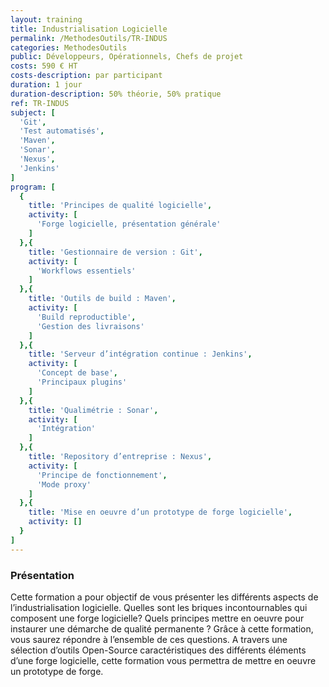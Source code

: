 ```yaml
---
layout: training
title: Industrialisation Logicielle
permalink: /MethodesOutils/TR-INDUS
categories: MethodesOutils
public: Développeurs, Opérationnels, Chefs de projet
costs: 590 € HT
costs-description: par participant
duration: 1 jour
duration-description: 50% théorie, 50% pratique
ref: TR-INDUS
subject: [
  'Git',
  'Test automatisés',
  'Maven',
  'Sonar',
  'Nexus',
  'Jenkins'
]
program: [
  {
    title: 'Principes de qualité logicielle',
    activity: [
      'Forge logicielle, présentation générale'
    ]
  },{
    title: 'Gestionnaire de version : Git',
    activity: [
      'Workflows essentiels'
    ]
  },{
    title: 'Outils de build : Maven',
    activity: [
      'Build reproductible',
      'Gestion des livraisons'
    ]
  },{
    title: 'Serveur d’intégration continue : Jenkins',
    activity: [
      'Concept de base',
      'Principaux plugins'
    ]
  },{
    title: 'Qualimétrie : Sonar',
    activity: [
      'Intégration'
    ]
  },{
    title: 'Repository d’entreprise : Nexus',
    activity: [
      'Principe de fonctionnement',
      'Mode proxy'
    ]
  },{
    title: 'Mise en oeuvre d’un prototype de forge logicielle',
    activity: []
  }
]
---
```


### Présentation

Cette formation a pour objectif de vous présenter les différents aspects de l’industrialisation logicielle.
Quelles sont les briques incontournables qui composent une forge logicielle? Quels principes mettre en oeuvre pour instaurer une démarche de qualité permanente ? Grâce à cette formation, vous saurez répondre à l’ensemble de ces questions.
A travers une sélection d’outils Open-Source caractéristiques des différents éléments d’une forge logicielle, cette formation vous permettra de mettre en oeuvre un prototype de forge.
